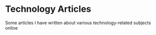 # Technology Articles 

Some articles I have written about various technology-related subjects online
